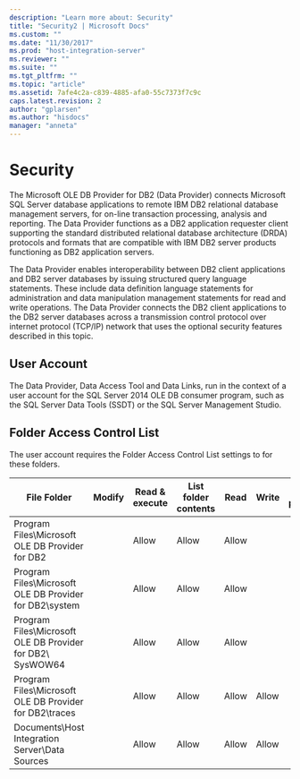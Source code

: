```yaml
---
description: "Learn more about: Security"
title: "Security2 | Microsoft Docs"
ms.custom: ""
ms.date: "11/30/2017"
ms.prod: "host-integration-server"
ms.reviewer: ""
ms.suite: ""
ms.tgt_pltfrm: ""
ms.topic: "article"
ms.assetid: 7afe4c2a-c839-4885-afa0-55c7373f7c9c
caps.latest.revision: 2
author: "gplarsen"
ms.author: "hisdocs"
manager: "anneta"
---
```

# Security
The Microsoft OLE DB Provider for DB2 (Data Provider) connects Microsoft SQL Server database applications to remote IBM DB2 relational database management servers, for on-line transaction processing, analysis and reporting. The Data Provider functions as a DB2 application requester client supporting the standard distributed relational database architecture (DRDA) protocols and formats that are compatible with IBM DB2 server products functioning as DB2 application servers.  
  
 The Data Provider enables interoperability between DB2 client applications and DB2 server databases by issuing structured query language statements. These include data definition language statements for administration and data manipulation management statements for read and write operations. The Data Provider connects the DB2 client applications to the DB2 server databases across a transmission control protocol over internet protocol (TCP/IP) network that uses the optional security features described in this topic.  
  
## User Account  
 The Data Provider, Data Access Tool and Data Links, run in the context of a user account for the SQL Server 2014 OLE DB consumer program, such as the SQL Server Data Tools (SSDT) or the SQL Server Management Studio.  
  
## Folder Access Control List  
 The user account requires the Folder Access Control List settings to for these folders.  
  
|File Folder|Modify|Read & execute|List folder contents|Read|Write|Special permissions|  
|-----------------|------------|--------------------|--------------------------|----------|-----------|-------------------------|  
|Program Files\Microsoft OLE DB Provider for DB2||Allow|Allow|Allow|||  
|Program Files\Microsoft OLE DB Provider for DB2\system||Allow|Allow|Allow|||  
|Program Files\Microsoft OLE DB Provider for DB2\ SysWOW64||Allow|Allow|Allow|||  
|Program Files\Microsoft OLE DB Provider for DB2\traces||Allow|Allow|Allow|Allow||  
|Documents\Host Integration Server\Data Sources||Allow|Allow|Allow|Allow||
